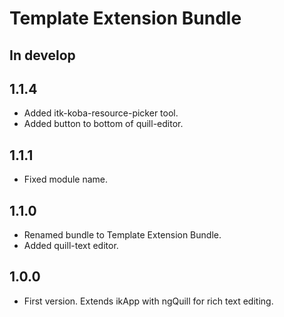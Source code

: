 # Template Extension Bundle

## In develop

## 1.1.4

* Added itk-koba-resource-picker tool.
* Added button to bottom of quill-editor.

## 1.1.1

* Fixed module name.

## 1.1.0

* Renamed bundle to Template Extension Bundle.
* Added quill-text editor.

## 1.0.0

* First version. Extends ikApp with ngQuill for rich text editing.

